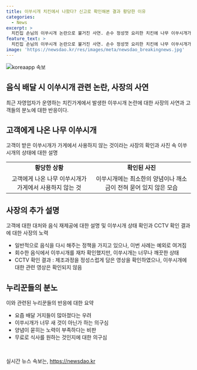 ```yaml
---
title: 이쑤시개 치킨에서 나왔다? 신고로 확인해본 결과 황당한 이유
categories:
  - News
excerpt: >
  치킨집 손님의 이쑤시개 논란으로 불거진 사연. 손수 정성껏 요리한 치킨에 나무 이쑤시개가 섞여 나온 사건. 업주 황당해하며 불만 터뜨리고, 고객 불만에 여론도 분노. 현대 사회의 배달거지 현상과 인식의 문제를 던진 논란. #자영업자 #치킨 #이쑤시개 #배달거지 #아프니까사장이다
feature_text: >
  치킨집 손님의 이쑤시개 논란으로 불거진 사연. 손수 정성껏 요리한 치킨에 나무 이쑤시개가 섞여 나온 사건. 업주 황당해하며 불만 터뜨리고, 고객 불만에 여론도 분노. 현대 사회의 배달거지 현상과 인식의 문제를 던진 논란. #자영업자 #치킨 #이쑤시개 #배달거지 #아프니까사장이다
image: 'https://newsdao.kr/res/images/meta/newsdao_breakingnews.jpg'
---
```


<p><img src="https://newsdao.kr/res/images/meta/newsdao_breakingnews.jpg" alt="koreaapp 속보" /></p>

<h2 data-ke-size="size26">음식 배달 시 이쑤시개 관련 논란, 사장의 사연</h2>

<p data-ke-size="size16">최근 자영업자가 운영하는 치킨가게에서 발생한 이쑤시개 논란에 대한 사장의 사연과 고객들의 분노에 대한 반응이다.</p>

<h2 data-ke-size="size24">고객에게 나온 나무 이쑤시개</h2>

<p data-ke-size="size16">고객이 받은 이쑤시개가 가게에서 사용하지 않는 것이라는 사장의 확인과 사진 속 이쑤시개의 상태에 대한 설명</p>

<table>
    <tr>
        <td style="text-align: center; height: 17px;"><b>황당한 상황</b></td>
        <td style="text-align: center; height: 17px;"><b>확인된 사진</b></td>
    </tr>
    <tr>
        <td style="text-align: center; height: 17px;">고객에게 나온 나무 이쑤시개가 가게에서 사용하지 않는 것</td>
        <td style="text-align: center; height: 17px;">이쑤시개에는 최소한의 양념이나 깨소금이 전혀 묻어 있지 않은 모습</td>
    </tr>
</table>

<h2 data-ke-size="size24">사장의 추가 설명</h2>

<p data-ke-size="size16">고객에 대한 대처와 음식 재제공에 대한 설명 및 이쑤시개 상태 확인과 CCTV 확인 결과에 대한 사장의 노력</p>

<ul>
    <li>일반적으로 음식을 다시 해주는 정책을 가지고 있으나, 이번 사례는 예외로 여겨짐</li>
    <li>회수한 음식에서 이쑤시개를 재차 확인했지만, 이쑤시개는 너무나 깨끗한 상태</li>
    <li>CCTV 확인 결과 : 제조과정을 정성스럽게 담은 영상을 확인하였으나, 이쑤시개에 대한 관련 영상은 확인되지 않음</li>
</ul>

<h2 data-ke-size="size24">누리꾼들의 분노</h2>

<p data-ke-size="size16">이와 관련된 누리꾼들의 반응에 대한 요약</p>

<ul>
    <li>요즘 배달 거지들이 많아졌다는 우려</li>
    <li>이쑤시개가 너무 새 것이 아닌가 하는 의구심</li>
    <li>양념이 묻히는 노력이 부족하다는 비판</li>
    <li>무료로 식사를 원하는 것인지에 대한 의구심</li>
</ul>

<p data-ke-size="size16">&nbsp;</p>
실시간 뉴스 속보는, <a href="https://newsdao.kr" rel="dofollow">https://newsdao.kr</a>



